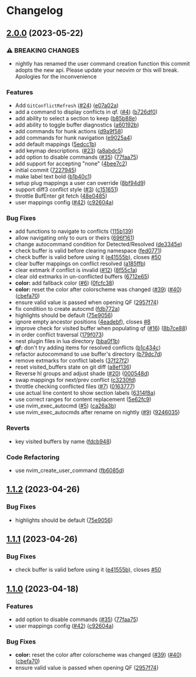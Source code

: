 # Changelog

## [2.0.0](https://github.com/seblj/git-conflict.nvim/compare/v1.1.2...v2.0.0) (2023-05-22)


### ⚠ BREAKING CHANGES

* nightly has renamed the user command creation function this commit adopts the new api. Please update your neovim or this will break. Apologies for the inconvenience

### Features

* Add `GitConflictRefresh` ([#24](https://github.com/seblj/git-conflict.nvim/issues/24)) ([e07a02a](https://github.com/seblj/git-conflict.nvim/commit/e07a02ae1436d4c5d33ef656310d630d19e0a65b))
* add a command to display conflicts in qf. ([#4](https://github.com/seblj/git-conflict.nvim/issues/4)) ([b726df0](https://github.com/seblj/git-conflict.nvim/commit/b726df0d3b1129b88edcb0ee74fdd6b7babf7af5))
* add ability to select a section to keep ([b85b88e](https://github.com/seblj/git-conflict.nvim/commit/b85b88ea8c256cca88aeb791b5e0e8d4a7dd504b))
* add ability to toggle buffer diagnostics ([a60192b](https://github.com/seblj/git-conflict.nvim/commit/a60192bf29f808fc74828319d63bc31e30d8118b))
* add commands for hunk actions ([d9a9f58](https://github.com/seblj/git-conflict.nvim/commit/d9a9f5883e1d4ace31680b274926fce010d1f985))
* add commands for hunk navigation ([e9025a4](https://github.com/seblj/git-conflict.nvim/commit/e9025a42ffaed6bab9c414368fb0bf9d7ca41ec2))
* add default mappings ([5edcc1b](https://github.com/seblj/git-conflict.nvim/commit/5edcc1b0a1da17b57fd4e2fc16249187c14f0195))
* add keymap descriptions. ([#23](https://github.com/seblj/git-conflict.nvim/issues/23)) ([a8abdc5](https://github.com/seblj/git-conflict.nvim/commit/a8abdc59603516e1d45eb78d511efa40c6035bdc))
* add option to disable commands ([#35](https://github.com/seblj/git-conflict.nvim/issues/35)) ([77faa75](https://github.com/seblj/git-conflict.nvim/commit/77faa75c09a6af88e7b54d8d456327e06611f7ea))
* add support for accepting "none" ([4bee7c2](https://github.com/seblj/git-conflict.nvim/commit/4bee7c2e0023d2245fc54410af17bcbc92e39463))
* initial commit ([7227945](https://github.com/seblj/git-conflict.nvim/commit/722794536dcb44e07a96586cdeb588f72e4e5729))
* make label text bold ([b1b40c1](https://github.com/seblj/git-conflict.nvim/commit/b1b40c1310568777631a2273e006ce1c27975cd2))
* setup plug mappings a user can override ([8bf94d9](https://github.com/seblj/git-conflict.nvim/commit/8bf94d978892efc62ac721ade5568fd5113971bd))
* support diff3 conflict style ([#3](https://github.com/seblj/git-conflict.nvim/issues/3)) ([c151651](https://github.com/seblj/git-conflict.nvim/commit/c151651cd046e9afb344cccb62f47b87300382d5))
* throttle BufEnter git fetch ([48e0485](https://github.com/seblj/git-conflict.nvim/commit/48e0485e67633b4c42b12fd520d4302ad75daadb))
* user mappings config ([#42](https://github.com/seblj/git-conflict.nvim/issues/42)) ([c92604a](https://github.com/seblj/git-conflict.nvim/commit/c92604a64a2cce15a6e6a753f4501bcee06fa00a))


### Bug Fixes

* add functions to navigate to conflicts ([115b139](https://github.com/seblj/git-conflict.nvim/commit/115b13942daccec2857ac75c24e6a3a191c8af6d))
* allow navigating only to ours or theirs ([696f161](https://github.com/seblj/git-conflict.nvim/commit/696f161f965c7aba82acadbb93ab944438712f9d))
* change autocommand condition for Detected/Resolved ([de3345e](https://github.com/seblj/git-conflict.nvim/commit/de3345e3daef27147d48308f889b7fd90c42ddfb))
* check buffer is valid before clearing namespace ([fed0771](https://github.com/seblj/git-conflict.nvim/commit/fed0771d6cbb78d386d7a28b63c6a608d698b4cc))
* check buffer is valid before using it ([e41555b](https://github.com/seblj/git-conflict.nvim/commit/e41555bf0be8a06589b5a7598220e33962333feb)), closes [#50](https://github.com/seblj/git-conflict.nvim/issues/50)
* clear buffer mappings on conflict resolved ([a185ffb](https://github.com/seblj/git-conflict.nvim/commit/a185ffb0cd3e278df392cbc2af821d0a64c25011))
* clear extmark if conflict is invalid ([#12](https://github.com/seblj/git-conflict.nvim/issues/12)) ([8f55c1a](https://github.com/seblj/git-conflict.nvim/commit/8f55c1ab096934dba9e3581eaf9c3e7e24215bc7))
* clear old extmarks in un-conflicted buffers ([6712e65](https://github.com/seblj/git-conflict.nvim/commit/6712e655812e04647885440d81498bc6003d72b3))
* **color:** add fallback color ([#6](https://github.com/seblj/git-conflict.nvim/issues/6)) ([0fcfc38](https://github.com/seblj/git-conflict.nvim/commit/0fcfc38eabeae3a338a7ac5478436b5b408e4878))
* **color:** reset the color after colorscheme was changed ([#39](https://github.com/seblj/git-conflict.nvim/issues/39)) ([#40](https://github.com/seblj/git-conflict.nvim/issues/40)) ([cbefa70](https://github.com/seblj/git-conflict.nvim/commit/cbefa7075b67903ca27f6eefdc9c1bf0c4881017))
* ensure valid value is passed when opening QF ([2957f74](https://github.com/seblj/git-conflict.nvim/commit/2957f747e1a34f1854e4e0efbfbfa59a1db04af5))
* fix condition to create autocmd ([fdb772a](https://github.com/seblj/git-conflict.nvim/commit/fdb772ac0357ca873ada25865d7a1b9ce94af7fd))
* highlights should be default ([75e9056](https://github.com/seblj/git-conflict.nvim/commit/75e90560521e5e395452e9a9f36309ae8f6000a7))
* ignore empty ancestor positions ([4eadebf](https://github.com/seblj/git-conflict.nvim/commit/4eadebf4cafff19e96a8a43aa25e6be47f465dbe)), closes [#8](https://github.com/seblj/git-conflict.nvim/issues/8)
* improve check for visited buffer when populating qf ([#16](https://github.com/seblj/git-conflict.nvim/issues/16)) ([8b7ce88](https://github.com/seblj/git-conflict.nvim/commit/8b7ce8839e2aaa847d2d2f2dca0e8e2f62f1d356))
* in order conflict traversal ([179f073](https://github.com/seblj/git-conflict.nvim/commit/179f073c7abb60b851c0d36ce0df61b111b2bb67))
* nest plugin files in lua directory ([bba0f1b](https://github.com/seblj/git-conflict.nvim/commit/bba0f1be2887a24cf29f9a3832b2b0de1b050d16))
* **qf:** don't try adding items for resolved conflicts ([b1c434c](https://github.com/seblj/git-conflict.nvim/commit/b1c434c93d19910ac4dd699a2ea71f8e8182d352))
* refactor autocommand to use buffer's directory ([b79dc7d](https://github.com/seblj/git-conflict.nvim/commit/b79dc7dae89d4436ce55ebbbebadf1f6ada8a8d2))
* remove extmarks for conflict labels ([37f27f2](https://github.com/seblj/git-conflict.nvim/commit/37f27f2bac977b9aefc517eb8898333a184f6a67))
* reset visited_buffers state on git diff ([a8ef136](https://github.com/seblj/git-conflict.nvim/commit/a8ef136a0e170de7d3f00f87722933a2039c0cd7))
* Reverse hl groups and adjust shade ([#20](https://github.com/seblj/git-conflict.nvim/issues/20)) ([000548d](https://github.com/seblj/git-conflict.nvim/commit/000548d5cc54931e88694c737fb8105d8781ab57))
* swap mappings for next/prev conflict ([c3230fd](https://github.com/seblj/git-conflict.nvim/commit/c3230fd0322b3d8e47b85478251f83d4587bdca5))
* throttle checking conflicted files ([#7](https://github.com/seblj/git-conflict.nvim/issues/7)) ([0163777](https://github.com/seblj/git-conflict.nvim/commit/0163777c4174e504013a7e14998a5978e93c40f0))
* use actual line content to show section labels ([6314f8a](https://github.com/seblj/git-conflict.nvim/commit/6314f8a379f8c67b9bbb76ad50950bdb4b72fd65))
* use correct ranges for content replacement ([5e62fc9](https://github.com/seblj/git-conflict.nvim/commit/5e62fc9959afe478196bf54a347b610c9a625c03))
* use nvim_exec_autocmd ([#5](https://github.com/seblj/git-conflict.nvim/issues/5)) ([ca26a3b](https://github.com/seblj/git-conflict.nvim/commit/ca26a3b40318251476f7879d12ac01cafaa34ecd))
* use nvim_exec_autocmds after rename on nightly ([#9](https://github.com/seblj/git-conflict.nvim/issues/9)) ([9246035](https://github.com/seblj/git-conflict.nvim/commit/924603597b7a244e08a92129d6af764e18ce089a))


### Reverts

* key visited buffers by name ([fdcb948](https://github.com/seblj/git-conflict.nvim/commit/fdcb9487da6da4ccdfe17a2702c19734a0f1e3a5))


### Code Refactoring

* use nvim_create_user_command ([fb6085d](https://github.com/seblj/git-conflict.nvim/commit/fb6085d0f90a2e417d237dac0bce50b180d200c2))

## [1.1.2](https://github.com/akinsho/git-conflict.nvim/compare/v1.1.1...v1.1.2) (2023-04-26)


### Bug Fixes

* highlights should be default ([75e9056](https://github.com/akinsho/git-conflict.nvim/commit/75e90560521e5e395452e9a9f36309ae8f6000a7))

## [1.1.1](https://github.com/akinsho/git-conflict.nvim/compare/v1.1.0...v1.1.1) (2023-04-26)


### Bug Fixes

* check buffer is valid before using it ([e41555b](https://github.com/akinsho/git-conflict.nvim/commit/e41555bf0be8a06589b5a7598220e33962333feb)), closes [#50](https://github.com/akinsho/git-conflict.nvim/issues/50)

## [1.1.0](https://github.com/akinsho/git-conflict.nvim/compare/v1.0.0...v1.1.0) (2023-04-18)


### Features

* add option to disable commands ([#35](https://github.com/akinsho/git-conflict.nvim/issues/35)) ([77faa75](https://github.com/akinsho/git-conflict.nvim/commit/77faa75c09a6af88e7b54d8d456327e06611f7ea))
* user mappings config ([#42](https://github.com/akinsho/git-conflict.nvim/issues/42)) ([c92604a](https://github.com/akinsho/git-conflict.nvim/commit/c92604a64a2cce15a6e6a753f4501bcee06fa00a))


### Bug Fixes

* **color:** reset the color after colorscheme was changed ([#39](https://github.com/akinsho/git-conflict.nvim/issues/39)) ([#40](https://github.com/akinsho/git-conflict.nvim/issues/40)) ([cbefa70](https://github.com/akinsho/git-conflict.nvim/commit/cbefa7075b67903ca27f6eefdc9c1bf0c4881017))
* ensure valid value is passed when opening QF ([2957f74](https://github.com/akinsho/git-conflict.nvim/commit/2957f747e1a34f1854e4e0efbfbfa59a1db04af5))
